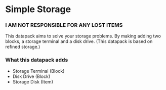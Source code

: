 # Simple Storage
### **I AM NOT RESPONSIBLE FOR ANY LOST ITEMS**
This datapack aims to solve your storage problems. By making adding two blocks, a storage terminal and a disk drive. (This datapack is based on refined storage.)

### What this datapack adds
- Storage Terminal (Block)
- Disk Drive (Block)
- Storage Disk (Item)
